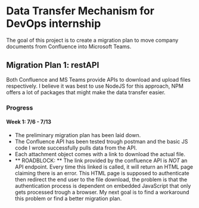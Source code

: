# Data Transfer Mechanism for DevOps internship
The goal of this project is to create a migration plan to move company documents from Confluence into Microsoft Teams.

## Migration Plan 1: restAPI
Both Confluence and MS Teams provide APIs to download and upload files respectively. I believe it was best to use NodeJS for this approach, NPM offers a lot of packages that might make the data transfer easier.
### Progress

#### Week 1: 7/6 - 7/13
- The preliminary migration plan has been laid down. 
- The Confluence API has been tested trough postman and the basic JS code I wrote successfully pulls data from the API.
- Each attachment object comes with a link to download the actual file.
- ** ROADBLOCK: ** The link provided by the confluence API is *NOT* an API endpoint. Every time this linked is called, it will return an HTML page claiming there is an error. This HTML page is supposed to authenticate then redirect the end user to the file download, the problem is that the authentication process is dependent on embedded JavaScript that only gets processed trough a browser. My next goal is to find a workaround this problem or find a better migration plan.